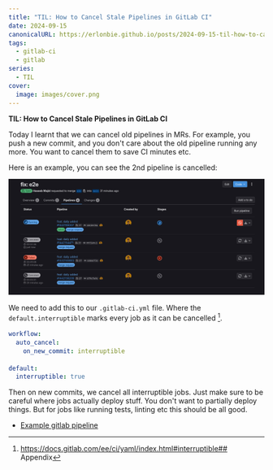 ```yaml
---
title: "TIL: How to Cancel Stale Pipelines in GitLab CI"
date: 2024-09-15
canonicalURL: https://erlonbie.github.io/posts/2024-09-15-til-how-to-cancel-stale-pipelines-in-gitlab-ci
tags:
  - gitlab-ci
  - gitlab
series:
  - TIL
cover:
  image: images/cover.png
---
```


**TIL: How to Cancel Stale Pipelines in GitLab CI**

Today I learnt that we can cancel old pipelines in MRs. For example, you push a new commit, and you don't care about the
old pipeline running any more. You want to cancel them to save CI minutes etc.

Here is an example, you can see the 2nd pipeline is cancelled:

![gitlab-ci-cancelled.png](./images/gitlab-ci-cancelled.png)


We need to add this to our `.gitlab-ci.yml` file. Where the `default.interruptible` marks every job as it can be
cancelled [^1].

```yaml
workflow:
  auto_cancel:
    on_new_commit: interruptible

default:
  interruptible: true
```

Then on new commits, we cancel all interruptible jobs. Just make sure to be careful where jobs actually deploy stuff.
You don't want to partially deploy things. But for jobs like running tests, linting etc this should be all good.

[^1]: https://docs.gitlab.com/ee/ci/yaml/index.html#interruptible## Appendix
- [Example gitlab pipeline](https://gitlab.com/hmajid2301/banterbus/-/blob/1ef5ae17e81b75576d7df02a60c9e95e11fc6d96/.gitlab-ci.yml)
